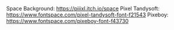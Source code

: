Space Background: https://piiixl.itch.io/space
Pixel Tandysoft: https://www.fontspace.com/pixel-tandysoft-font-f21543
Pixeboy: https://www.fontspace.com/pixeboy-font-f43730